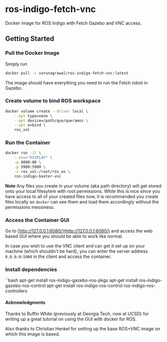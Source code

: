 # ros-indigo-fetch-vnc
Docker image for ROS Indigo with Fetch Gazebo and VNC access.

## Getting Started

### Pull the Docker Image

Simply run
```bash
docker pull -t varunagrawal/ros-indigo-fetch-vnc:latest
```

The image should have everything you need to run the Fetch robot in Gazebo.

### Create volume to bind ROS workspace

```bash
docker volume create --driver local \
    --opt type=none \
    --opt device=/path/que/queramos \
    --opt o=bind \
    ros_vol
```

### Run the Container

```bash
docker run -it \
    --env="DISPLAY" \
    -p 6080:80 \
    -p 5900:5900 \
    -v ros_vol:/root/ros_ws \
    ros-indigo-baxter-vnc
```
**Note** Any files you create in your volume (aka path directory) will get stored onto your local filesytem with root permissions. While this is nice since you have access to all of your created files now, it is recommended you create files locally so `docker` can see them and load them accordingly without the permissions messiness.

### Access the Container GUI

Go to [http://127.0.0.1:6080/](http://127.0.0.1:6080/) and access the web based GUI where you should be able to work like normal.

In case you wish to use the VNC client and can get it set up on your machine (which shouldn't be hard), you can enter the server address `0.0.0.0:5900` in the client and access the container.

### Install dependencies

``bash
apt-get install ros-indigo-gazebo-ros-pkgs
apt-get install ros-indigo-gazebo-ros-control
apt-get install ros-indigo-ros-control ros-indigo-ros-controllers

#### Acknowledgments

Thanks to Ruffin White (previously at Georgia Tech, now at UCSD) for writing up a great tutorial on using the GUI with docker for ROS.

Also thanks to Christian Henkel for setting up the base ROS+VNC image on which this image is based.
